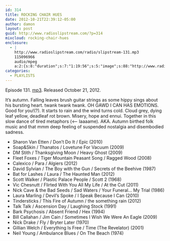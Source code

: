 ```yaml
---
id: 314
title: ROCKING CHAIR HUES
date: 2012-10-21T22:39:12-05:00
author: damon
layout: post
guid: http://www.radioslipstream.com/?p=314
mixcloud: rocking-chair-hues
enclosure:
  - |
    http://www.radioslipstream.com/radio/slipstream-131.mp3
    115096966
    audio/mpeg
    a:2:{s:8:"duration";s:7:"1:19:56";s:5:"image";s:88:"http://www.radioslipstream.com/wp/wp-content/plugins/podpress/images/vpreview_center.png";}
categories:
  - PLAYLISTS
---
```

Episode 131. [mp3](/radio/slipstream-131.mp3). Released October 21, 2012.

It’s autumn. Falling leaves brush guitar strings as some hippy sings about his bursting heart. twank twank twank. OH GAWD I CAN HAS EMOTIONS. Good for you!(?). It starts to rain and the wind turns cold. Cloud grey, dying leaf yellow, deadleaf rot brown. Misery, hope and ennui. Together in this slow dance of tired metaphors (<-- laaaame). AKA. Autumn birthed folk music and that mmm deep feeling of suspended nostalgia and disembodied sadness.

  * Sharon Van Etten / Don’t Do It / Epic (2010)
  * Soap&Skin / Thanatos / Lovetune For Vacuum (2009)
  * DM Stith / Thanksgiving Moon / Heavy Ghost (2009)
  * Fleet Foxes / Tiger Mountain Peasant Song / Ragged Wood (2008)
  * Calexico / Para / Algiers (2012)
  * David Sylvian / The Boy with the Gun / Secrets of the Beehive (1987)
  * Bat for Lashes / Laura / The Haunted Man (2012)
  * Scott Walker / Plastic Palace People / Scott 2 (1968)
  * Vic Chesnutt / Flirted With You All My Life / At the Cut (2011)
  * Nick Cave & the Bad Seeds / Sad Waters / Your Funeral… My Trial (1986)
  * Laura Marling / Devil’s Spoke / I Speak Because I Can (2010)
  * Tindersticks / This Fire of Autumn / the something rain (2012)
  * Talk Talk / Ascension Day / Laughing Stock (1991)
  * Bark Psychosis / Absent Friend / Hex (1994)
  * Bill Callahan / Jim Cain / Sometimes I Wish We Were An Eagle (2009)
  * Nick Drake / Fly / Bryter Later (1970)
  * Gillian Welch / Everything Is Free / Time (The Revelator) (2001)
  * Neil Young / Ambulance Blues / On The Beach (1974)